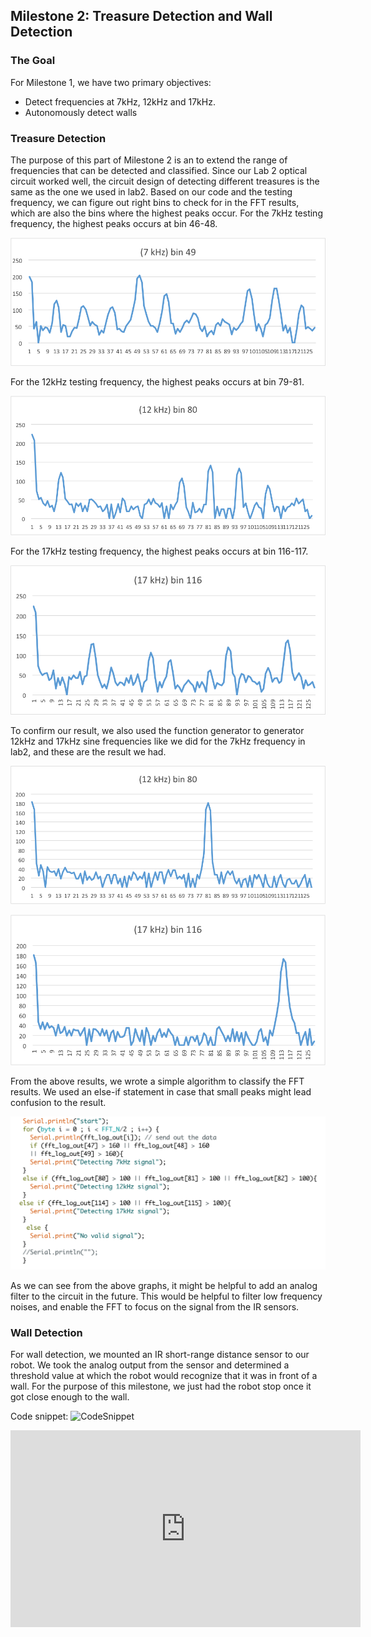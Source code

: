 ## Milestone 2: Treasure Detection and Wall Detection
### The Goal

For Milestone 1, we have two primary objectives:
- Detect frequencies at 7kHz, 12kHz and 17kHz.
- Autonomously detect walls

### Treasure Detection
The purpose of this part of Milestone 2 is an to extend the range of frequencies that can be detected and classified. Since our Lab 2 optical circuit worked well, the circuit design of detecting different treasures is the same as the one we used in lab2.
Based on our code and the testing frequency, we can figure out right bins to check for in the FFT results, which are also the bins where the highest peaks occur. 
For the 7kHz testing frequency, the highest peaks occurs at bin 46-48. 

![7kHz](7kHz.png "7kHz")

For the 12kHz testing frequency, the highest peaks occurs at bin 79-81.

![12kHz](12kHz.png "12kHz")

For the 17kHz testing frequency, the highest peaks occurs at bin 116-117.

![17kHz](17kHz.png "17kHz")

To confirm our result, we also used the function generator to generator 12kHz and 17kHz sine frequencies like we did for the 7kHz frequency in lab2, and these are the result we had. 

![12kFG](12kFG.png "12kFG")

![17kFG](17kFG.png "17kFG")

From the above results, we wrote a simple algorithm to classify the FFT results. We used an else-if statement in case that small peaks might lead confusion to the result.

![TreasureCode](TreasureCode.png "TreasureCode")

As we can see from the above graphs, it might be helpful to add an analog filter to the circuit in the future. This would be helpful to filter low frequency noises, and enable the FFT to focus on the signal from the IR sensors. 



### Wall Detection
For wall detection, we mounted an IR short-range distance sensor to our robot. We took the analog output from the sensor and determined a threshold value at which the robot would recognize that it was in front of a wall. For the purpose of this milestone, we  just had the robot stop once it got close enough to the wall.

Code snippet:
![CodeSnippet](Milestone2WallDetectionCodePic.PNG "Maria's Code on Point")

<iframe width="560" height="315" src="https://www.youtube.com/embed/YqIe92OuLtM" frameborder="0" allowfullscreen></iframe>
